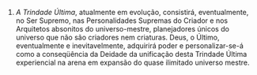 1. *A Trindade Última*, atualmente em evolução, consistirá, eventualmente, no Ser Supremo, nas Personalidades Supremas do Criador e nos Arquitetos absonitos do universo-mestre, planejadores únicos do universo que não são criadores nem criaturas. Deus, o Último, eventualmente e inevitavelmente, adquirirá poder e personalizar-se-á como a conseqüência da Deidade da unificação desta Trindade Última experiencial na arena em expansão do quase ilimitado universo mestre.
